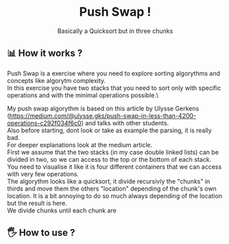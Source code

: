 <h1 align="center">
	Push Swap !
</h1>
<p align="center">
	Basically a Quicksort but in three chunks
</p>

## 📊 How it works ?
Push Swap is a exercise where you need to explore sorting algorythms and concepts like algorytm complexity.\
In this exercise you have two stacks that you need to sort only with specific operations and with the minimal operations possible.\

My push swap algorythm is based on this article by Ulysse Gerkens (https://medium.com/@ulysse.gks/push-swap-in-less-than-4200-operations-c292f034f6c0) and talks with other students.\
Also before starting, dont look or take as example the parsing, it is really bad.\
For deeper explanations look at the medium article.\
First we assume that the two stacks (in my case double linked lists) can be divided in two, so we can access to the top or the bottom of each stack. You need to visualise it like it is four different containers that we can access with very few operations.\
The algorythm looks like a quicksort, it divide recursivly the "chunks" in thirds and move them the others "location" depending of the chunk's own location. It is a bit annoying to do so much always depending of the location but the result is here.\
We divide chunks until each chunk are 

## 🖐 How to use ? 
